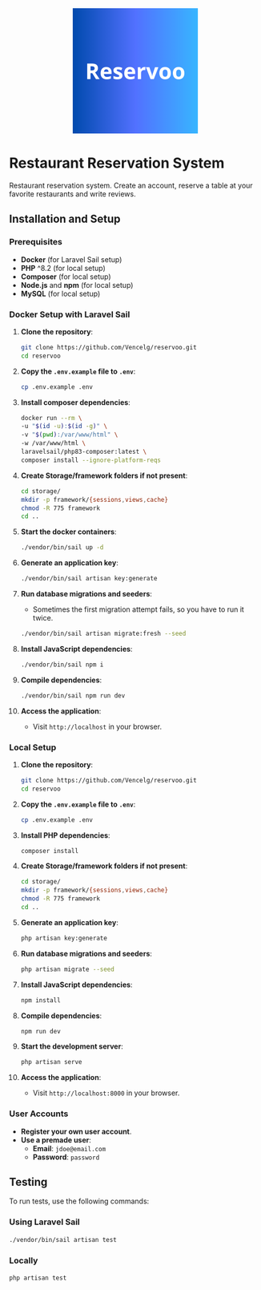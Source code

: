 <div align="center">
    <img src="public/images/favicon.png" alt="Project Logo" width="250">
</div>

# Restaurant Reservation System

Restaurant reservation system. Create an account, reserve a table at your favorite restaurants and write reviews.

## Installation and Setup

### Prerequisites

- **Docker** (for Laravel Sail setup)
- **PHP** ^8.2 (for local setup)
- **Composer** (for local setup)
- **Node.js** and **npm** (for local setup)
- **MySQL** (for local setup)

### Docker Setup with Laravel Sail

1. **Clone the repository**:
    ```bash
    git clone https://github.com/Vencelg/reservoo.git
    cd reservoo
    ```

2. **Copy the `.env.example` file to `.env`**:
    ```bash
    cp .env.example .env
    ```
3. **Install composer dependencies**:
    ```bash
    docker run --rm \
    -u "$(id -u):$(id -g)" \
    -v "$(pwd):/var/www/html" \
    -w /var/www/html \
    laravelsail/php83-composer:latest \
    composer install --ignore-platform-reqs
    ````

4. **Create Storage/framework folders if not present**:
    ```bash
    cd storage/
    mkdir -p framework/{sessions,views,cache}
    chmod -R 775 framework
    cd ..
    ````
   
5. **Start the docker containers**:
    ```bash
    ./vendor/bin/sail up -d
    ```
   
6. **Generate an application key**:
    ```bash
    ./vendor/bin/sail artisan key:generate
    ```

7. **Run database migrations and seeders**:
    - Sometimes the first migration attempt fails, so you have to run it twice.
    ```bash
    ./vendor/bin/sail artisan migrate:fresh --seed
    ```
8. **Install JavaScript dependencies**:
    ```bash
    ./vendor/bin/sail npm i
    ```

9. **Compile dependencies**:
    ```bash
    ./vendor/bin/sail npm run dev
    ```

10. **Access the application**:
     - Visit `http://localhost` in your browser.

### Local Setup

1. **Clone the repository**:
    ```bash
    git clone https://github.com/Vencelg/reservoo.git
    cd reservoo
    ```

2. **Copy the `.env.example` file to `.env`**:
    ```bash
    cp .env.example .env
    ```

3. **Install PHP dependencies**:
    ```bash
    composer install
    ```
   
4. **Create Storage/framework folders if not present**:
    ```bash
    cd storage/
    mkdir -p framework/{sessions,views,cache}
    chmod -R 775 framework
    cd ..
    ````
   
5. **Generate an application key**:
    ```bash
    php artisan key:generate
    ```

6. **Run database migrations and seeders**:
    ```bash
    php artisan migrate --seed
    ```

7. **Install JavaScript dependencies**:
    ```bash
    npm install
    ```
   
8. **Compile dependencies**:
    ```bash
    npm run dev
    ```

9. **Start the development server**:
    ```bash
    php artisan serve
    ```

10. **Access the application**:
    - Visit `http://localhost:8000` in your browser.

### User Accounts

- **Register your own user account**.
- **Use a premade user**:
    - **Email**: `jdoe@email.com`
    - **Password**: `password`

## Testing

To run tests, use the following commands:

### Using Laravel Sail

```bash
./vendor/bin/sail artisan test
```

### Locally

```bash
php artisan test
```
